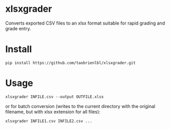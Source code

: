 # xlsxgrader

Converts exported CSV files to an xlsx format suitable for rapid grading and grade entry.

# Install

`pip install https://github.com/taobrienlbl/xlsxgrader.git`

# Usage

`xlsxgrader INFILE.csv --output OUTFILE.xlsx`

or for batch conversion (writes to the current directory with the original filename, but with xlsx extension for all files):

`xlsxgrader INFILE1.csv INFILE2.csv ...`